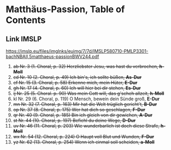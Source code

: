 # Matthäus-Passion, Table of Contents
## Link IMSLP
https://imslp.eu/files/imglnks/euimg/7/7d/IMSLP580710-PMLP3301-bachNBAII,5matthaeus-passionBWV244.pdf
1. ~~ab Nr. 3 (1. Choral, p. 32) Herzliebster Jesu, was hast du verbrochen, **h-Moll**~~
2. ~~cd Nr. 10 (2. Choral, p. 49) Ich bin's, ich sollte büßen, **As-Dur**~~
3. ~~ef Nr. 15 (3. Choral, p. 58) Erkenne mich, mein Hüter, **E-Dur**~~
4. ~~gh Nr. 17 (4. Choral, p. 60) Ich will hier bei dir stehen, **Es-Dur**~~
5. ~~ij Nr. 25 (5. Choral. p. 90) Was mein Gott will, das g'scheh allzeit, **h-Moll**~~
6. kl Nr. 29 (6. Choral, p. 119) O Mensch, bewein dein Sünde groß, **E-Dur**
7. ~~mn Nr. 32 (7. Choral, p. 163) Mir hat die Welt trüglich gericht't, **B-Dur**~~
8. ~~op Nr. 37 (8. Choral, p. 175) Wer hat dich so geschlagen, **F-Dur**~~
9. ~~qr Nr. 40 (9. Choral, p. 185) Bin ich gleich von dir gewichen, **A-Dur**~~
10. ~~st Nr. 44 (10. Choral, p. 197) Befiehl du deine Wege, **D-Dur**~~
11. ~~uv Nr. 46 (11. Choral, p. 203) Wie wunderbarlich ist doch diese Strafe, **h-Moll**~~
12. ~~wx Nr. 54 (12. Choral, p. 224) O Haupt voll Blut und Wunden, **F-Dur**~~
13. ~~yz Nr. 62 (13. Choral, p. 254) Wenn ich einmal soll scheiden, **a-Moll**~~